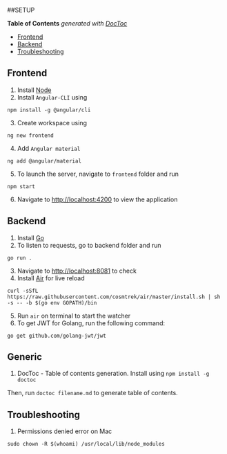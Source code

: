 ##SETUP
<!-- START doctoc generated TOC please keep comment here to allow auto update -->
<!-- DON'T EDIT THIS SECTION, INSTEAD RE-RUN doctoc TO UPDATE -->
**Table of Contents**  *generated with [DocToc](https://github.com/thlorenz/doctoc)*

- [Frontend](#frontend)
- [Backend](#backend)
- [Troubleshooting](#troubleshooting)

<!-- END doctoc generated TOC please keep comment here to allow auto update -->
## Frontend

1. Install [Node](https://nodejs.org/en/download/)
2. Install `Angular-CLI` using
```
npm install -g @angular/cli
```
3. Create workspace using 

```
ng new frontend
```
4. Add `Angular material`
```
ng add @angular/material
```
5. To launch the server, navigate to `frontend` folder and run 
```
npm start
```
6. Navigate to [http://localhost:4200](http://localhost:4200) to view the application

## Backend

1. Install [Go](https://go.dev/dl/)
2. To listen to requests, go to backend folder and run

```
go run .
```
3. Navigate to [http://localhost:8081](http://localhost:8081) to check
4. Install [Air](https://github.com/cosmtrek/air) for live reload 
```
curl -sSfL https://raw.githubusercontent.com/cosmtrek/air/master/install.sh | sh -s -- -b $(go env GOPATH)/bin
```
5. Run `air` on terminal to start the watcher
6. To get JWT for Golang, run the following command:

```
go get github.com/golang-jwt/jwt
```

## Generic
1. DocToc - Table of contents generation. Install using `npm install -g doctoc`

Then, run `doctoc filename.md` to generate table of contents.

## Troubleshooting

1. Permissions denied error on Mac

```
sudo chown -R $(whoami) /usr/local/lib/node_modules
```
